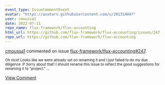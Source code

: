 ```yaml
---
event_type: IssueCommentEvent
avatar: "https://avatars.githubusercontent.com/u/20131404?"
user: cmoussa1
date: 2022-07-11
repo_name: flux-framework/flux-accounting
html_url: https://github.com/flux-framework/flux-accounting/issues/247
repo_url: https://github.com/flux-framework/flux-accounting
---
```


<a href='https://github.com/cmoussa1' target='_blank'>cmoussa1</a> commented on issue <a href='https://github.com/flux-framework/flux-accounting/issues/247' target='_blank'>flux-framework/flux-accounting#247</a>.

<small>Oh nice! Looks like we were already set on renaming it and I just failed to do my due diligence :P Sorry about that! I should rename this issue to reflect the good suggestions for renaming it to "project." ...</small>

<a href='https://github.com/flux-framework/flux-accounting/issues/247' target='_blank'>View Comment</a>